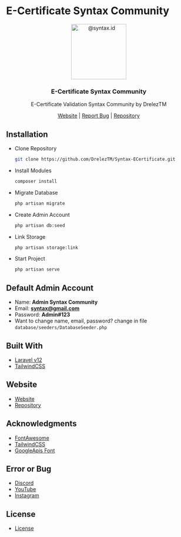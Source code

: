 # E-Certificate Syntax Community
<p align="center">
  <img alt="@syntax.id" style="width: 150px;" src="https://e-certificate.syntx.id/syntax.png">
</p>
<div align="center">
  <h3>E-Certificate Syntax Community</h3>
  <p>E-Certificate Validation Syntax Community by DrelezTM</p>
</div>
<div align="center">
  <a href="https://e-certificate.syntx.id/">Website</a> | <a href="https://discord.gg/9BaNBVNtw4">Report Bug</a> | <a href="https://github.com/DrelezTM/Syntax-ECertificate">Repository</a>
</div>

## Installation
* Clone Repository
  ```sh
  git clone https://github.com/DrelezTM/Syntax-ECertificate.git
  ```
* Install Modules
  ```sh
  composer install
  ```
* Migrate Database
  ```sh
  php artisan migrate
  ```
* Create Admin Account
  ```sh
  php artisan db:seed
  ```
* Link Storage
  ```sh
  php artisan storage:link
  ```
* Start Project
  ```sh
  php artisan serve
  ```

## Default Admin Account
* Name: **Admin Syntax Community**
* Email: **syntax@gmail.com**
* Password: **Admin#123**
* Want to change name, email, password? change in file `database/seeders/DatabaseSeeder.php`

## Built With
* [Laravel v12](https://laravel.com/docs/12.x/releases)
* [TailwindCSS](https://tailwindcss.com/)

## Website
* [Website](https://e-certificate.syntx.id/)
* [Repository](https://github.com/DrelezTM/Syntax-ECertificate)

## Acknowledgments
* [FontAwesome](https://fontawesome.com/)
* [TailwindCSS](https://tailwindcss.com/)
* [GoogleApis Font](https://fonts.googleapis.com)

## Error or Bug
* [Discord](https://dsc.gg/DrelezTM)
* [YouTube](https://www.youtube.com/p/DrelezTM)
* [Instagram](https://www.instagram.com/DrelezTM)

## License
* [License](https://github.com/DrelezTM/Syntax-ECertificate/blob/main/LICENSE)
